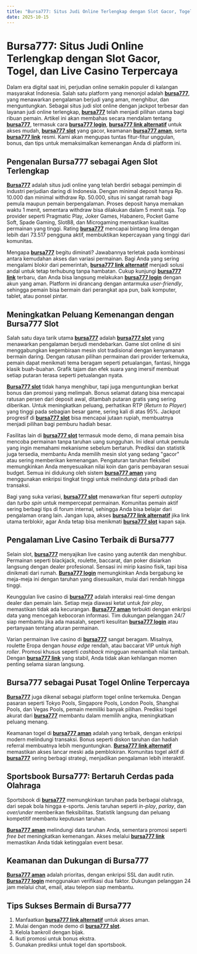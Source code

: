 ```yaml
---
title: "Bursa777: Situs Judi Online Terlengkap dengan Slot Gacor, Togel, dan Live Casino Terpercaya"
date: 2025-10-15
---
```


# Bursa777: Situs Judi Online Terlengkap dengan Slot Gacor, Togel, dan Live Casino Terpercaya

Dalam era digital saat ini, perjudian online semakin populer di kalangan masyarakat Indonesia. Salah satu platform yang menonjol adalah **[bursa777](https://alisnic.net)**, yang menawarkan pengalaman berjudi yang aman, menghibur, dan menguntungkan. Sebagai situs judi slot online dengan jackpot terbesar dan layanan judi online terlengkap, **[bursa777](https://alisnic.net)** telah menjadi pilihan utama bagi ribuan pemain. Artikel ini akan membahas secara mendalam tentang **[bursa777](https://alisnic.net)**, termasuk cara **[bursa777 login](https://alisnic.net)**, **[bursa777 link alternatif](https://alisnic.net)** untuk akses mudah, **[bursa777 slot](https://alisnic.net)** yang gacor, keamanan **[bursa777 aman](https://alisnic.net)**, serta **[bursa777 link](https://alisnic.net)** resmi. Kami akan mengupas tuntas fitur-fitur unggulan, bonus, dan tips untuk memaksimalkan kemenangan Anda di platform ini.

## Pengenalan Bursa777 sebagai Agen Slot Terlengkap

**[Bursa777](https://alisnic.net)** adalah situs judi online yang telah berdiri sebagai pemimpin di industri perjudian daring di Indonesia. Dengan minimal deposit hanya Rp. 10.000 dan minimal withdraw Rp. 50.000, situs ini sangat ramah bagi pemula maupun pemain berpengalaman. Proses deposit hanya memakan waktu 1 menit, sementara withdraw bisa dilakukan dalam 5 menit saja. Top provider seperti Pragmatic Play, Joker Games, Habanero, Pocket Game Soft, Spade Gaming, Slot88, dan Microgaming memastikan kualitas permainan yang tinggi. Rating **[bursa777](https://alisnic.net)** mencapai bintang lima dengan lebih dari 73.517 pengguna aktif, membuktikan kepercayaan yang tinggi dari komunitas.

Mengapa **[bursa777](https://alisnic.net)** begitu diminati? Jawabannya terletak pada kombinasi antara kemudahan akses dan variasi permainan. Bagi Anda yang sering mengalami blokir dari pemerintah, **[bursa777 link alternatif](https://alisnic.net)** menjadi solusi andal untuk tetap terhubung tanpa hambatan. Cukup kunjungi **[bursa777 link](https://alisnic.net)** terbaru, dan Anda bisa langsung melakukan **[bursa777 login](https://alisnic.net)** dengan akun yang aman. Platform ini dirancang dengan antarmuka *user-friendly*, sehingga pemain bisa bermain dari perangkat apa pun, baik komputer, tablet, atau ponsel pintar.

## Meningkatkan Peluang Kemenangan dengan Bursa777 Slot

Salah satu daya tarik utama **[bursa777](https://alisnic.net)** adalah **[bursa777 slot](https://alisnic.net)** yang menawarkan pengalaman berjudi mendebarkan. Game slot online di sini menggabungkan kegembiraan mesin slot tradisional dengan kenyamanan bermain daring. Dengan ratusan pilihan permainan dari provider terkemuka, pemain dapat menikmati tema beragam seperti petualangan, fantasi, hingga klasik buah-buahan. Grafik tajam dan efek suara yang imersif membuat setiap putaran terasa seperti petualangan nyata.

**[Bursa777 slot](https://alisnic.net)** tidak hanya menghibur, tapi juga menguntungkan berkat bonus dan promosi yang melimpah. Bonus selamat datang bisa mencapai ratusan persen dari deposit awal, ditambah putaran gratis yang sering diberikan. Untuk meningkatkan peluang, perhatikan RTP (*Return to Player*) yang tinggi pada sebagian besar game, sering kali di atas 95%. Jackpot progresif di **[bursa777 slot](https://alisnic.net)** bisa mencapai jutaan rupiah, membuatnya menjadi pilihan bagi pemburu hadiah besar.

Fasilitas lain di **[bursa777 slot](https://alisnic.net)** termasuk mode demo, di mana pemain bisa mencoba permainan tanpa taruhan uang sungguhan. Ini ideal untuk pemula yang ingin memahami mekanisme sebelum bertaruh. Prediksi dan statistik juga tersedia, membantu Anda memilih mesin slot yang sedang "gacor" atau sering memberikan kemenangan. Pengaturan taruhan fleksibel memungkinkan Anda menyesuaikan nilai koin dan garis pembayaran sesuai budget. Semua ini didukung oleh sistem **[bursa777 aman](https://alisnic.net)** yang menggunakan enkripsi tingkat tinggi untuk melindungi data pribadi dan transaksi.

Bagi yang suka variasi, **[bursa777 slot](https://alisnic.net)** menawarkan fitur seperti *autoplay* dan *turbo spin* untuk mempercepat permainan. Komunitas pemain aktif sering berbagi tips di forum internal, sehingga Anda bisa belajar dari pengalaman orang lain. Jangan lupa, akses **[bursa777 link alternatif](https://alisnic.net)** jika link utama terblokir, agar Anda tetap bisa menikmati **[bursa777 slot](https://alisnic.net)** kapan saja.

## Pengalaman Live Casino Terbaik di Bursa777

Selain slot, **[bursa777](https://alisnic.net)** menyajikan live casino yang autentik dan menghibur. Permainan seperti blackjack, roulette, baccarat, dan poker disiarkan langsung dengan dealer profesional. Sensasi ini mirip kasino fisik, tapi bisa dinikmati dari rumah. **[Bursa777 login](https://alisnic.net)** memungkinkan Anda bergabung ke meja-meja ini dengan taruhan yang disesuaikan, mulai dari rendah hingga tinggi.

Keunggulan live casino di **[bursa777](https://alisnic.net)** adalah interaksi real-time dengan dealer dan pemain lain. Setiap meja diawasi ketat untuk *fair play*, memastikan tidak ada kecurangan. **[Bursa777 aman](https://alisnic.net)** terbukti dengan enkripsi data yang mencegah kebocoran informasi. Tim dukungan pelanggan 24/7 siap membantu jika ada masalah, seperti kesulitan **[bursa777 login](https://alisnic.net)** atau pertanyaan tentang aturan permainan.

Varian permainan live casino di **[bursa777](https://alisnic.net)** sangat beragam. Misalnya, roulette Eropa dengan *house edge* rendah, atau baccarat VIP untuk *high roller*. Promosi khusus seperti *cashback* mingguan menambah nilai tambah. Dengan **[bursa777 link](https://alisnic.net)** yang stabil, Anda tidak akan kehilangan momen penting selama siaran langsung.

## Bursa777 sebagai Pusat Togel Online Terpercaya

**[Bursa777](https://alisnic.net)** juga dikenal sebagai platform togel online terkemuka. Dengan pasaran seperti Tokyo Pools, Singapore Pools, London Pools, Shanghai Pools, dan Vegas Pools, pemain memiliki banyak pilihan. Prediksi togel akurat dari **[bursa777](https://alisnic.net)** membantu dalam memilih angka, meningkatkan peluang menang.

Keamanan togel di **[bursa777 aman](https://alisnic.net)** adalah yang terbaik, dengan enkripsi modern melindungi transaksi. Bonus seperti diskon taruhan dan hadiah referral membuatnya lebih menguntungkan. **[Bursa777 link alternatif](https://alisnic.net)** memastikan akses lancar meski ada pemblokiran. Komunitas togel aktif di **[bursa777](https://alisnic.net)** sering berbagi strategi, menjadikan pengalaman lebih interaktif.

## Sportsbook Bursa777: Bertaruh Cerdas pada Olahraga

Sportsbook di **[bursa777](https://alisnic.net)** memungkinkan taruhan pada berbagai olahraga, dari sepak bola hingga e-sports. Jenis taruhan seperti *in-play*, *parlay*, dan *over/under* memberikan fleksibilitas. Statistik langsung dan peluang kompetitif membantu keputusan taruhan.

**[Bursa777 aman](https://alisnic.net)** melindungi data taruhan Anda, sementara promosi seperti *free bet* meningkatkan kemenangan. Akses melalui **[bursa777 link](https://alisnic.net)** memastikan Anda tidak ketinggalan event besar.

## Keamanan dan Dukungan di Bursa777

**[Bursa777 aman](https://alisnic.net)** adalah prioritas, dengan enkripsi SSL dan audit rutin. **[Bursa777 login](https://alisnic.net)** menggunakan verifikasi dua faktor. Dukungan pelanggan 24 jam melalui chat, email, atau telepon siap membantu.

## Tips Sukses Bermain di Bursa777

1. Manfaatkan **[bursa777 link alternatif](https://alisnic.net)** untuk akses aman.
2. Mulai dengan mode demo di **[bursa777 slot](https://alisnic.net)**.
3. Kelola bankroll dengan bijak.
4. Ikuti promosi untuk bonus ekstra.
5. Gunakan prediksi untuk togel dan sportsbook.
